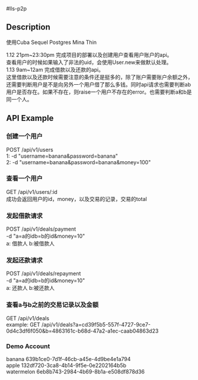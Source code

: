 #lls-p2p

## Description

使用Cuba Sequel Postgres Mina Thin     

1.12 21pm~23:30pm 完成项目的部署以及创建用户查看用户账户的api。    
查看用户的时候如果输入了非法的uid，会使用User.new来做默认处理。    
1.13 9am~12am 完成借款以及还款的api。    
这里借款以及还款时候需要注意的条件还是挺多的，除了账户需要账户余额之外，还需要判断用户是不是向另外一个用户借了那么多钱。同时api请求也需要判断ab用户是否存在。如果不存在，则raise一个用户不存在的error。也需要判断a和b是同一个人。   

## API Example

### 创建一个用户    
POST /api/v1/users     
1: -d "username=banana&password=banana"    
2: -d "username=banana&password=banana&money=100"    

### 查看一个用户
GET /api/v1/users/:id    
成功会返回用户的id，money，以及交易的记录，交易的total

### 发起借款请求
POST /api/v1/deals/payment    
-d "a=a的idb=b的id&money=10"    
a: 借款人 b:被借款人

### 发起还款请求
POST /api/v1/deals/repayment    
-d "a=a的idb=b的id&money=10"    
a: 还款人 b:被还款人

### 查看a与b之前的交易记录以及金额
GET /api/v1/deals    
example: GET /api/v1/deals?a=cd39f5b5-557f-4727-9ce7-0d4c3df6f050&b=4863161c-b68d-47a2-a1ec-caab04863d23

### Demo Account
banana 639b1ce0-7d1f-46cb-a45e-4d9be4e1a794    
apple 132df720-3ca8-4b14-9f5e-0e2202164b5b     
watermelon 6eb8b743-2984-4b69-8b1a-e508df878d36